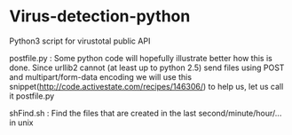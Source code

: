# Virus-detection-python
Python3 script for virustotal public API

postfile.py : Some python code will hopefully illustrate better how this is done. Since urllib2 cannot (at least up to python 2.5) send files using POST and multipart/form-data encoding we will use this snippet(http://code.activestate.com/recipes/146306/) to help us, let us call it postfile.py

shFind.sh : Find the files that are created in the last second/minute/hour/... in unix




